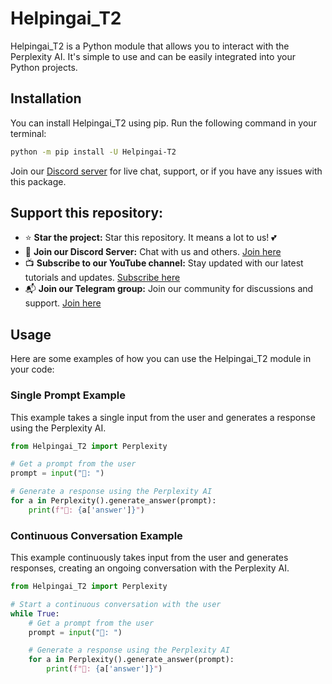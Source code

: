 # Helpingai_T2

Helpingai_T2 is a Python module that allows you to interact with the Perplexity AI. It's simple to use and can be easily integrated into your Python projects.

## Installation

You can install Helpingai_T2 using pip. Run the following command in your terminal:

```bash
python -m pip install -U Helpingai-T2
```

Join our [Discord server](https://discord.gg/3fJENZMzqY) for live chat, support, or if you have any issues with this package.

## Support this repository:
- ⭐ **Star the project:** Star this repository. It means a lot to us! 💕
- 🎉 **Join our Discord Server:** Chat with us and others. [Join here](https://discord.gg/3fJENZMzqY)
- 📺 **Subscribe to our YouTube channel:** Stay updated with our latest tutorials and updates. [Subscribe here](https://youtube.com/@OEvortex?si=-NVlePE4S6jFAVBx)
- 📬 **Join our Telegram group:** Join our community for discussions and support. [Join here](https://t.me/+DjtjCbsEV7k3NDll)


## Usage

Here are some examples of how you can use the Helpingai_T2 module in your code:

### Single Prompt Example

This example takes a single input from the user and generates a response using the Perplexity AI.

```python
from Helpingai_T2 import Perplexity

# Get a prompt from the user
prompt = input("👦: ")

# Generate a response using the Perplexity AI
for a in Perplexity().generate_answer(prompt):
    print(f"🤖: {a['answer']}")
```

### Continuous Conversation Example

This example continuously takes input from the user and generates responses, creating an ongoing conversation with the Perplexity AI.

```python
from Helpingai_T2 import Perplexity

# Start a continuous conversation with the user
while True:
    # Get a prompt from the user
    prompt = input("👦: ")

    # Generate a response using the Perplexity AI
    for a in Perplexity().generate_answer(prompt):
        print(f"🤖: {a['answer']}")
```

